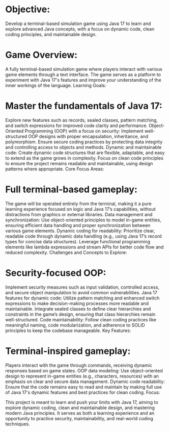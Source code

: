 # Objective:
Develop a terminal-based simulation game using Java 17 to learn and explore advanced Java concepts, with a focus on dynamic code, clean coding principles, and maintainable design.

# Game Overview:

A fully terminal-based simulation game where players interact with various game elements through a text interface.
The game serves as a platform to experiment with Java 17's features and improve your understanding of the inner workings of the language.
Learning Goals:

# Master the fundamentals of Java 17:
Explore new features such as records, sealed classes, pattern matching, and switch expressions for improved code clarity and performance.
Object-Oriented Programming (OOP) with a focus on security:
Implement well-structured OOP designs with proper encapsulation, inheritance, and polymorphism.
Ensure secure coding practices by protecting data integrity and controlling access to objects and methods.
Dynamic and maintainable code:
Create dynamic code structures that are flexible, adaptable, and easy to extend as the game grows in complexity.
Focus on clean code principles to ensure the project remains readable and maintainable, using design patterns where appropriate.
Core Focus Areas:

# Full terminal-based gameplay:
The game will be operated entirely from the terminal, making it a pure learning experience focused on logic and Java 17’s capabilities, without distractions from graphics or external libraries.
Data management and synchronization:
Use object-oriented principles to model in-game entities, ensuring efficient data handling and proper synchronization between various game elements.
Dynamic coding for readability:
Prioritize clear, readable code through dynamic data handling (e.g., using Java 17’s record types for concise data structures).
Leverage functional programming elements like lambda expressions and stream APIs for better code flow and reduced complexity.
Challenges and Concepts to Explore:

# Security-focused OOP:
Implement security measures such as input validation, controlled access, and secure object manipulation to avoid common vulnerabilities.
Java 17 features for dynamic code:
Utilize pattern matching and enhanced switch expressions to make decision-making processes more readable and maintainable.
Integrate sealed classes to define clear hierarchies and constraints in the game’s design, ensuring that class hierarchies remain well-structured.
Code maintainability:
Follow clean coding practices like meaningful naming, code modularization, and adherence to SOLID principles to keep the codebase manageable.
Key Features:

# Terminal-inspired gameplay:
Players interact with the game through commands, receiving dynamic responses based on game states.
OOP data modeling: Use object-oriented design to represent in-game entities (e.g., characters, resources) with an emphasis on clear and secure data management.
Dynamic code readability: Ensure that the code remains easy to read and maintain by making full use of Java 17's dynamic features and best practices for clean coding.
Focus:

This project is meant to learn and push your limits with Java 17, aiming to explore dynamic coding, clean and maintainable design, and mastering modern Java principles. It serves as both a learning experience and an opportunity to practice security, maintainability, and real-world coding techniques.